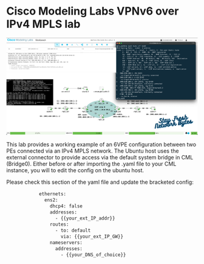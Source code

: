 # Cisco Modeling Labs VPNv6 over IPv4 MPLS lab

![alt text](./images/VPNv6_over_MPLS_IPv4.png "CML VPNv6 over IPv4 MPLS Lab" )

This lab provides a working example of an 6VPE configuration between two PEs connected via an IPv4 MPLS network.  The Ubuntu host uses the external connector to provide access via the default system bridge in CML (Bridge0).  Either before or after importing the .yaml file to your CML instance, you will to edit the config on the ubuntu host.

Please check this section of the yaml file and update the bracketed config:

                ethernets:
                  ens2:
                    dhcp4: false
                    addresses:
                      - {{your_ext_IP_addr}}
                    routes:
                      - to: default
                        via: {{your_ext_IP_GW}}
                    nameservers:
                      addresses:
                        - {{your_DNS_of_choice}}